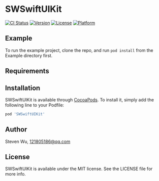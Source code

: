 # SWSwiftUIKit

[![CI Status](https://img.shields.io/travis/121805186@qq.com/SWSwiftUIKit.svg?style=flat)](https://travis-ci.org/121805186@qq.com/SWSwiftUIKit)
[![Version](https://img.shields.io/cocoapods/v/SWSwiftUIKit.svg?style=flat)](https://cocoapods.org/pods/SWSwiftUIKit)
[![License](https://img.shields.io/cocoapods/l/SWSwiftUIKit.svg?style=flat)](https://cocoapods.org/pods/SWSwiftUIKit)
[![Platform](https://img.shields.io/cocoapods/p/SWSwiftUIKit.svg?style=flat)](https://cocoapods.org/pods/SWSwiftUIKit)

## Example

To run the example project, clone the repo, and run `pod install` from the Example directory first.

## Requirements

## Installation

SWSwiftUIKit is available through [CocoaPods](https://cocoapods.org). To install
it, simply add the following line to your Podfile:

```ruby
pod 'SWSwiftUIKit'
```

## Author

Steven Wu, 121805186@qq.com

## License

SWSwiftUIKit is available under the MIT license. See the LICENSE file for more info.
